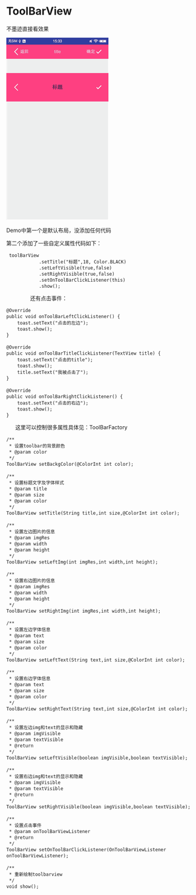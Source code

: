 # ToolBarView

  不墨迹直接看效果
  
![image](https://github.com/Android-xiaole/ToolBarView/blob/master/ToolBarView.gif)

Demo中第一个是默认布局，没添加任何代码

第二个添加了一些自定义属性代码如下：

     toolBarView
                .setTitle("标题",18, Color.BLACK)
                .setLeftVisible(true,false)
                .setRightVisible(true,false)
                .setOnToolBarClickListener(this)
                .show();
                
还有点击事件：
    
    @Override
    public void onToolBarLeftClickListener() {
        toast.setText("点击的左边");
        toast.show();
    }

    @Override
    public void onToolBarTitleClickListener(TextView title) {
        toast.setText("点击的title");
        toast.show();
        title.setText("我被点击了");
    }

    @Override
    public void onToolBarRightClickListener() {
        toast.setText("点击的右边");
        toast.show();
    }
       
这里可以控制很多属性具体见：ToolBarFactory

    /**
     * 设置toolbar的背景颜色
     * @param color
     */
    ToolBarView setBackgColor(@ColorInt int color);

    /**
     * 设置标题文字及字体样式
     * @param title
     * @param size
     * @param color
     */
    ToolBarView setTitle(String title,int size,@ColorInt int color);

    /**
     * 设置左边图片的信息
     * @param imgRes
     * @param width
     * @param height
     */
    ToolBarView setLeftImg(int imgRes,int width,int height);

    /**
     * 设置右边图片的信息
     * @param imgRes
     * @param width
     * @param height
     */
    ToolBarView setRightImg(int imgRes,int width,int height);

    /**
     * 设置左边字体信息
     * @param text
     * @param size
     * @param color
     */
    ToolBarView setLeftText(String text,int size,@ColorInt int color);

    /**
     * 设置右边字体信息
     * @param text
     * @param size
     * @param color
     */
    ToolBarView setRightText(String text,int size,@ColorInt int color);

    /**
     * 设置左边img和text的显示和隐藏
     * @param imgVisible
     * @param textVisible
     * @return
     */
    ToolBarView setLeftVisible(boolean imgVisible,boolean textVisible);

    /**
     * 设置右边img和text的显示和隐藏
     * @param imgVisible
     * @param textVisible
     * @return
     */
    ToolBarView setRightVisible(boolean imgVisible,boolean textVisible);

    /**
     * 设置点击事件
     * @param onToolBarViewListener
     * @return
     */
    ToolBarView setOnToolBarClickListener(OnToolBarViewListener onToolBarViewListener);

    /**
     * 重新绘制toolbarview
     */
    void show();
                
                
